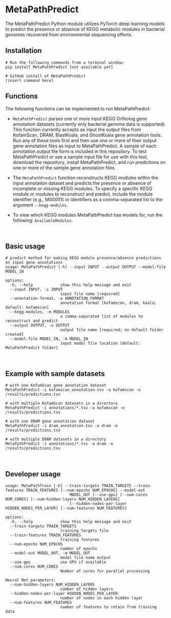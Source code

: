 # MetaPathPredict

The MetaPathPredict Python module utilizes PyTorch deep learning models to predict the presence or absence of KEGG metabolic modules in bacterial genomes recovered from environmental sequencing efforts.

## Installation

```
# Run the following commands from a terminal window:
pip install MetaPathPredict [not available yet]

# GitHub install of MetaPathPredict
[insert command here]
```

## Functions

The following functions can be implemented to run MetaPathPredict:

- `MetaPathPredict` parses one or more input KEGG Ortholog gene annotation datasets (currently only bacterial genome data is supported). This function currently accepts as input the output files from KofamScan, DRAM, BlastKoala, and GhostKoala gene annotation tools. Run any of these tools first and then use one or more of their output gene annotation files as input to MetaPathPredict. A sample of each annotation output file form is included in this repository. To test MetaPathPredict or see a sample input file for use with this tool, download the repository, install MetaPathPredict, and run predictions on one or more of the sample gene annotation files.

- The `MetaPathPredict` function reconstructs KEGG modules within the input annotation dataset and predicts the presence or absence of incomplete or missing KEGG modules. To specify a specific KEGG module or modules to reconstruct and predict, include the module identifier (e.g., M00001) or identifiers as a comma-separated list to the argument `--kegg-modules`. 

- To view which KEGG modules MetaPathPredict has models for, run the following: `AvailableModules`.

<br>

## Basic usage

```
# predict method for making KEGG module presence/absence predictions on input gene annotations
usage: MetaPathPredict [-h] --input INPUT --output OUTPUT --model-file MODEL_IN

options:
  -h, --help            show this help message and exit
  --input INPUT, -i INPUT
                        input file name [required]
  --annotation-format, -a ANNOTATION_FORMAT
                        annotation format [kofamscan, dram, koala; default: kofamscan]
  --kegg-modules, -m MODULES
                        a comma-separated list of modules to reconstruct and predict
  --output OUTPUT, -o OUTPUT
                        output file name [required; no default folder created]
  --model-file MODEL_IN, -m MODEL_IN
                        input model file location [default: MetaPathPredict folder]
```

<br>

## Example with sample datasets

```
# with one KofamScan gene annotation dataset
MetaPathPredict -i kofamscan_annotation.tsv -a kofamscan -o /results/predictions.tsv

# with multiple KofamScan datasets in a directory
MetaPathPredict -i annotations/*.tsv -a kofamscan -o /results/predictions.tsv

# with one DRAM gene annotation dataset
MetaPathPredict -i dram_annotation.tsv -a dram -o /results/predictions.tsv

# with multiple DRAM datasets in a directory
MetaPathPredict -i annotations/*.tsv -a dram -o /results/predictions.tsv
```

<br>

## Developer usage

```
usage: MetaPathTrain [-h] --train-targets TRAIN_TARGETS --train-features TRAIN_FEATURES [--num-epochs NUM_EPOCHS] --model-out
                            MODEL_OUT [--use-gpu] [--num-cores NUM_CORES] [--num-hidden-layers NUM_HIDDEN_LAYERS]
                            [--hidden-nodes-per-layer HIDDEN_NODES_PER_LAYER] [--num-features NUM_FEATURES]

options:
  -h, --help            show this help message and exit
  --train-targets TRAIN_TARGETS
                        training targets file
  --train-features TRAIN_FEATURES
                        training features
  --num-epochs NUM_EPOCHS
                        number of epochs
  --model-out MODEL_OUT, -m MODEL_OUT
                        model file name output
  --use-gpu             use GPU if available
  --num-cores NUM_CORES
                        Number of cores for parallel processing

Neural Net parameters:
  --num-hidden-layers NUM_HIDDEN_LAYERS
                        number of hidden layers
  --hidden-nodes-per-layer HIDDEN_NODES_PER_LAYER
                        number of nodes in each hidden layer
  --num-features NUM_FEATURES
                        number of features to retain from training data
```
